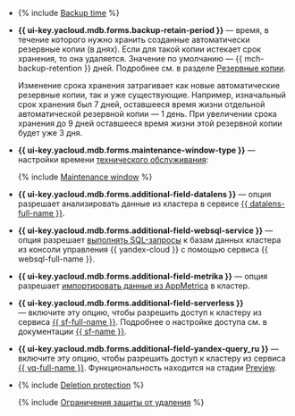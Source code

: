 * {% include [Backup time](../../../_includes/mdb/console/backup-time.md) %}

* **{{ ui-key.yacloud.mdb.forms.backup-retain-period }}** — время, в течение которого нужно хранить созданные автоматически резервные копии (в днях). Если для такой копии истекает срок хранения, то она удаляется. Значение по умолчанию — {{ mch-backup-retention }} дней. Подробнее см. в разделе [Резервные копии](../../../managed-clickhouse/concepts/backup.md#storage).

    Изменение срока хранения затрагивает как новые автоматические резервные копии, так и уже существующие. Например, изначальный срок хранения был 7 дней, оставшееся время жизни отдельной автоматической резервной копии — 1 день. При увеличении срока хранения до 9 дней оставшееся время жизни этой резервной копии будет уже 3 дня.

* **{{ ui-key.yacloud.mdb.forms.maintenance-window-type }}** — настройки времени [технического обслуживания](../../../managed-clickhouse/concepts/maintenance.md):

   {% include [Maintenance window](../console/maintenance-window-description.md) %}

* **{{ ui-key.yacloud.mdb.forms.additional-field-datalens }}** — опция разрешает анализировать данные из кластера в сервисе [{{ datalens-full-name }}](../../../datalens/concepts/index.md).


* **{{ ui-key.yacloud.mdb.forms.additional-field-websql-service }}** — опция разрешает [выполнять SQL-запросы](../../../managed-clickhouse/operations/web-sql-query.md) к базам данных кластера из консоли управления {{ yandex-cloud }} с помощью сервиса {{ websql-full-name }}.




* **{{ ui-key.yacloud.mdb.forms.additional-field-metrika }}** — опция разрешает [импортировать данные из AppMetrica](https://appmetrica.yandex.ru/docs/common/cloud/about.html) в кластер.

* **{{ ui-key.yacloud.mdb.forms.additional-field-serverless }}** — включите эту опцию, чтобы разрешить доступ к кластеру из сервиса [{{ sf-full-name }}](../../../functions/concepts/index.md). Подробнее о настройке доступа см. в документации [{{ sf-name }}](../../../functions/operations/database-connection.md).


* **{{ ui-key.yacloud.mdb.forms.additional-field-yandex-query_ru }}** — включите эту опцию, чтобы разрешить доступ к кластеру из сервиса [{{ yq-full-name }}](../../../query/concepts/index.md). Функциональность находится на стадии [Preview](../../../overview/concepts/launch-stages.md).

* {% include [Deletion protection](../console/deletion-protection.md) %}

   {% include [Ограничения защиты от удаления](../deletion-protection-limits-db.md) %}


